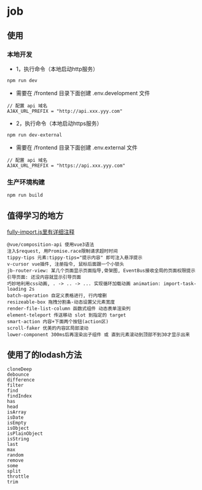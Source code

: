 job
===

## 使用

### 本地开发

- 1，执行命令（本地启动http服务）

```bash
npm run dev
```

- 需要在 /frontend 目录下面创建 .env.development 文件

```
// 配置 api 域名
AJAX_URL_PREFIX = "http://api.xxx.yyy.com"
```

- 2，执行命令（本地启动https服务）

```bash
npm run dev-external
```

- 需要在 /frontend 目录下面创建 .env.external 文件

```
// 配置 api 域名
AJAX_URL_PREFIX = "https://api.xxx.yyy.com"
```

### 生产环境构建

```bash
npm run build
```

## 值得学习的地方

[fully-import.js里有详细注释](./src/common/fully-import.js)

```
@vue/composition-api 使用vue3语法
注入$request, 用Promise.race限制请求超时时间
tippy-tips 元素:tippy-tips="提示内容" 即可注入悬浮提示
v-cursor vue插件, 注册指令, 鼠标后面跟一个小锁头
jb-router-view: 某几个页面显示页面指导,骨架图, EventBus接收全局的页面权限提示
引导页面: 还没内容就显示引导页面
巧妙地利用css动画, . -> .. -> ... 实现循环加载动画 animation: import-task-loading 2s
batch-operation 自定义表格进行, 行内增删
resizeable-box 拖拽分割条-动态设置父元素宽度
render-file-list-column 函数式组件 动态表单渲染列
element-teleport 传送移动 slot 到指定的 target
smart-action 内容+下面两个按钮(action区)
scroll-faker 优美的内容区局部滚动
lower-component 300ms后再渲染出子组件 或 直到元素滚动到顶部不到30才显示出来
```

## 使用了的lodash方法

```
cloneDeep
debounce
difference
filter
find
findIndex
has
head
isArray
isDate
isEmpty
isObject
isPlainObject
isString
last
max
random
remove
some
split
throttle
trim
```
